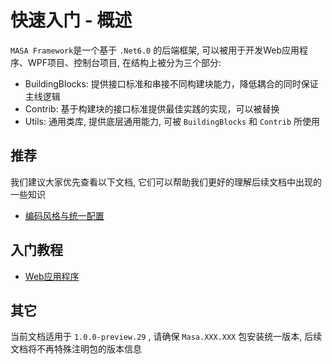 # 快速入门 - 概述

`MASA Framework`是一个基于 `.Net6.0` 的后端框架, 可以被用于开发Web应用程序、WPF项目、控制台项目, 在结构上被分为三个部分:

* BuildingBlocks: 提供接口标准和串接不同构建块能力，降低耦合的同时保证主线逻辑
* Contrib: 基于构建块的接口标准提供最佳实践的实现，可以被替换
* Utils: 通用类库, 提供底层通用能力, 可被 `BuildingBlocks` 和 `Contrib` 所使用

## 推荐

我们建议大家优先查看以下文档, 它们可以帮助我们更好的理解后续文档中出现的一些知识

* [编码风格与统一配置](/framework/contribution/recommend)

## 入门教程

* [Web应用程序](/framework/getting-started/web-project)

## 其它

当前文档适用于 `1.0.0-preview.29` , 请确保 `Masa.XXX.XXX` 包安装统一版本, 后续文档将不再特殊注明包的版本信息